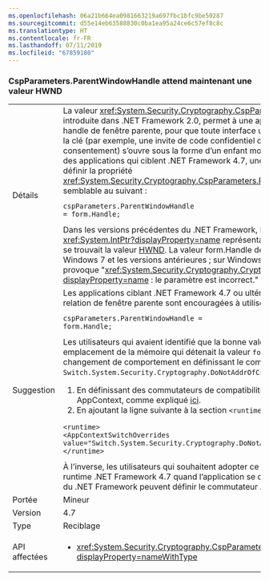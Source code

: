```yaml
---
ms.openlocfilehash: 06a21b664ea0981663219a697fbc1bfc9be50287
ms.sourcegitcommit: d55e14eb63588830c0ba1ea95a24ce6c57ef8c8c
ms.translationtype: HT
ms.contentlocale: fr-FR
ms.lasthandoff: 07/11/2019
ms.locfileid: "67859180"
---
```

### <a name="cspparametersparentwindowhandle-now-expects-hwnd-value"></a>CspParameters.ParentWindowHandle attend maintenant une valeur HWND

|   |   |
|---|---|
|Détails|La valeur <xref:System.Security.Cryptography.CspParameters.ParentWindowHandle>, introduite dans .NET Framework 2.0, permet à une application d’inscrire une valeur de handle de fenêtre parente, pour que toute interface utilisateur nécessaire pour accéder à la clé (par exemple, une invite de code confidentiel ou une boîte de dialogue de consentement) s’ouvre sous la forme d’un enfant modal de la fenêtre spécifiée. À partir des applications qui ciblent .NET Framework 4.7, une application Windows Forms peut définir la propriété <xref:System.Security.Cryptography.CspParameters.ParentWindowHandle> avec du code semblable au suivant :<pre><code class="lang-csharp">cspParameters.ParentWindowHandle = form.Handle;&#13;&#10;</code></pre>Dans les versions précédentes du .NET Framework, la valeur devait être un <xref:System.IntPtr?displayProperty=name> représentant un emplacement en mémoire où se trouvait la valeur [HWND](https://docs.microsoft.com/windows/desktop/WinProg/windows-data-types#HWND). La valeur form.Handle de la propriété n’avait aucun effet sur Windows 7 et les versions antérieures ; sur Windows 8 et les versions ultérieures, elle provoque &quot;<xref:System.Security.Cryptography.CryptographicException?displayProperty=name> : le paramètre est incorrect.&quot;|
|Suggestion|Les applications ciblant .NET Framework 4.7 ou ultérieur qui souhaitent inscrire une relation de fenêtre parente sont encouragées à utiliser la forme simplifiée :<pre><code class="lang-csharp">cspParameters.ParentWindowHandle = form.Handle;&#13;&#10;</code></pre>Les utilisateurs qui avaient identifié que la bonne valeur à passer était l’adresse d’un emplacement de la mémoire qui détenait la valeur <code>form.Handle</code> peuvent refuser ce changement de comportement en définissant le commutateur AppContext <code>Switch.System.Security.Cryptography.DoNotAddrOfCspParentWindowHandle</code> sur <code>true</code> :<ol><li>En définissant des commutateurs de compatibilité programmatiquement sur AppContext, comme expliqué [ici](https://devblogs.microsoft.com/dotnet/net-announcements-at-build-2015/#dotnet46).</li><li>En ajoutant la ligne suivante à la section <code>&lt;runtime&gt;</code> du fichier app.config :</li></ol><pre><code class="lang-xml">&lt;runtime&gt;&#13;&#10;&lt;AppContextSwitchOverrides value=&quot;Switch.System.Security.Cryptography.DoNotAddrOfCspParentWindowHandle=true&quot;/&gt;&#13;&#10;&lt;/runtime&gt;&#13;&#10;</code></pre>À l’inverse, les utilisateurs qui souhaitent adopter ce nouveau comportement sur le runtime .NET Framework 4.7 quand l’application se charge sur des versions antérieures du .NET Framework peuvent définir le commutateur AppContext sur <code>false</code>.|
|Portée|Mineur|
|Version|4.7|
|Type|Reciblage|
|API affectées|<ul><li><xref:System.Security.Cryptography.CspParameters.ParentWindowHandle?displayProperty=nameWithType></li></ul>|

